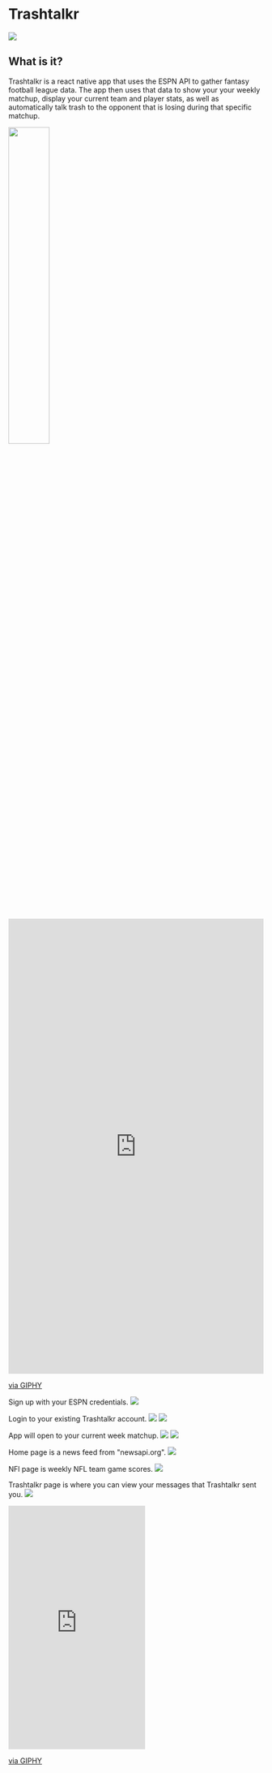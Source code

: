 # Trashtalkr
![](/poop.png)

##  What is it?
Trashtalkr is a react native app that uses the ESPN API to gather fantasy football league data. The app then uses that data to show your your weekly matchup, display your current team and player stats, as well as automatically talk trash to the opponent that is losing during that specific matchup.




<img src="https://giphy.com/embed/l4EpcazyPta1byn8Q" width=40%>

<div style="width:100%;height:0;padding-bottom:178%;position:relative;"><iframe src="https://giphy.com/embed/l4EpcazyPta1byn8Q" width="100%" height="100%" style="position:absolute" frameBorder="0" class="giphy-embed" allowFullScreen></iframe></div><p><a href="https://giphy.com/gifs/l4EpcazyPta1byn8Q">via GIPHY</a></p>

Sign up with your ESPN credentials.
![](/2.png)

Login to your existing Trashtalkr account.
![](/3.png)
![](/4.png)

App will open to your current week matchup.
![](/5.png)
![](/6.png)

Home page is a news feed from "newsapi.org".
![](/7.png)

NFl page is weekly NFL team game scores.
![](/8.png)

Trashtalkr page is where you can view your messages that Trashtalkr sent you.
![](/9.png)

<iframe src="https://giphy.com/embed/l4EpcazyPta1byn8Q" width="270" height="480" frameBorder="0" class="giphy-embed" allowFullScreen></iframe><p><a href="https://giphy.com/gifs/l4EpcazyPta1byn8Q">via GIPHY</a></p>
